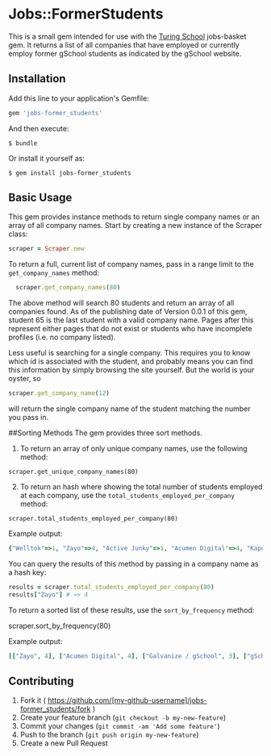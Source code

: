 # Jobs::FormerStudents

This is a small gem intended for use with the [Turing School]('https://turing.io') jobs-basket gem. It returns a list of all companies that have employed or currently employ former gSchool students as indicated by the gSchool website. 

## Installation

Add this line to your application's Gemfile:

```ruby
gem 'jobs-former_students'
```

And then execute:

    $ bundle

Or install it yourself as:

    $ gem install jobs-former_students

## Basic Usage
This gem provides instance methods to return single company names or an array of all company names. Start by creating a new instance of the Scraper class: 
 ```ruby
 scraper = Scraper.new
 ```
To return a full, current list of company names, pass in a range limit to the `get_company_names` method:
```ruby
  scraper.get_company_names(80)
```

The above method will search 80 students and return an array of all companies found. As of the publishing date of Version 0.0.1 of this gem, student 65 is the last student with a valid company name. Pages after this represent either pages that do not exist or students who have incomplete profiles (i.e. no company listed).

Less useful is searching for a single company. This requires you to know which id is associated with the student, and probably means you can find this information by simply browsing the site yourself. But the world is your oyster, so
```ruby
scraper.get_company_name(12)
```
will return the single company name of the student matching the number you pass in.

##Sorting Methods
The gem provides three sort methods. 
1. To return an array of only unique company names, use the following method:
```
scraper.get_unique_company_names(80)
```
2. To return an hash where showing the total number of students employed at each company, use the `total_students_employed_per_company` method:
```
scraper.total_students_employed_per_company(80)
```

Example output:
```ruby
{"Welltok"=>1, "Zayo"=>4, "Active Junky"=>1, "Acumen Digital"=>4, "Kapost"=>1, "Verbalize.it"=>1, "Galvanize / gSchool"=>3, "TeamSnap"=>1, "Sports Shares"=>1, "Pivotal Labs"=>1, "Keen.io"=>1, "Blogmutt"=>1, "QuickLeft"=>2, "IBM BlueMix Garage"=>2, "HobbyDB"=>1, "Oildecks"=>1, "Lee Reedy"=>1, "Dfuzr"=>1, "Colorado Access"=>2, "CloudElements"=>1, "P2Binvestor"=>1, "gSchool"=>3, "Haught Codeworks"=>1, "Amex"=>2, "LegitScript"=>1, "RxRevu"=>1, "Apto"=>1, "Mondo Robot"=>1, "JayBird"=>1}
```

You can query the results of this method by passing in a company name as a hash key:
```ruby
results = scraper.total_students_employed_per_company(80)
results["Zayo"] # => 4 
```
To return a sorted list of these results, use the `sort_by_frequency` method:

scraper.sort_by_frequency(80)

Example output:
```ruby
[["Zayo", 4], ["Acumen Digital", 4], ["Galvanize / gSchool", 3], ["gSchool", 3], ["IBM BlueMix Garage", 2], ["Amex", 2], ["Colorado Access", 2], ["QuickLeft", 2], ["HobbyDB", 1], ["CloudElements", 1], ["Haught Codeworks", 1], ["Dfuzr", 1], ["Lee Reedy", 1], ["Oildecks", 1], ["P2Binvestor", 1], ["LegitScript", 1], ["RxRevu", 1], ["Blogmutt", 1], ["Keen.io", 1], ["Pivotal Labs", 1], ["Sports Shares", 1], ["TeamSnap", 1], ["Apto", 1], ["Verbalize.it", 1], ["Kapost", 1], ["Mondo Robot", 1], ["Active Junky", 1], ["JayBird", 1], ["Welltok", 1]]
```
## Contributing

1. Fork it ( https://github.com/[my-github-username]/jobs-former_students/fork )
2. Create your feature branch (`git checkout -b my-new-feature`)
3. Commit your changes (`git commit -am 'Add some feature'`)
4. Push to the branch (`git push origin my-new-feature`)
5. Create a new Pull Request
